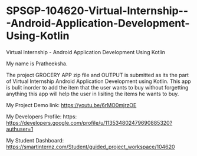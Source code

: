 # SPSGP-104620-Virtual-Internship---Android-Application-Development-Using-Kotlin
Virtual Internship - Android Application Development Using Kotlin

My name is Pratheeksha.


The project GROCERY APP zip file and OUTPUT is submitted as its the part of Virtual Internship Android Application Development using Kotlin.
This app is bulit inorder to add the item that the user wants to buy without forgetting anything this app will help the user in lisiting the items he wants to buy.



My Project Demo link:  https://youtu.be/6rMO0mjrzOE

My Developers Profile: https: https://developers.google.com/profile/u/113534802479690885320?authuser=1

My Student Dashboard: https://smartinternz.com/Student/guided_project_workspace/104620

